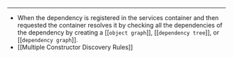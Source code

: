 
---
- When the dependency is registered in the services container and then requested the container resolves it by checking all the dependencies of the dependency by creating a [[`object graph`]], [[`dependency tree`]], or [[`dependency graph`]].
- [[Multiple Constructor Discovery Rules]]
